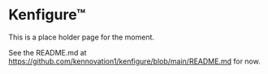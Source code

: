 # Kenfigure™
This is a place holder page for the moment.

See the README.md at https://github.com/kennovation1/kenfigure/blob/main/README.md for now.